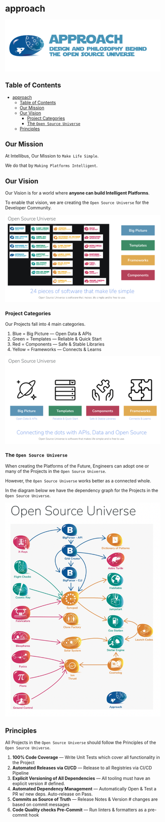 # approach

![Approach — Design & Philosophy behind the Open Source Universe](assets/approach.png)

## Table of Contents

- [approach](#approach)
  - [Table of Contents](#table-of-contents)
  - [Our Mission](#our-mission)
  - [Our Vision](#our-vision)
    - [Project Categories](#project-categories)
    - [The `Open Source Universe`](#the-open-source-universe)
  - [Principles](#principles)

## Our Mission

At Intellibus, Our Mission to `Make Life Simple`.

We do that by `Making Platforms Intelligent`.

## Our Vision

Our Vision is for a world where **anyone can build Intelligent Platforms**.

To enable that vision, we are creating the `Open Source Universe` for the Developer Community.

![List of `Open Source Universe` Projects](/assets/vision.png)

### Project Categories

Our Projects fall into 4 main categories.

1. Blue = Big Picture — Open Data & APIs
2. Green = Templates — Reliable & Quick Start
3. Red = Components — Safe & Stable Libraries
4. Yellow = Frameworks — Connects & Learns

![Open Source Universe Project Categories](/assets/categories.png)

### The `Open Source Universe`

When creating the Platforms of the Future, Engineers can adopt one or many of the Projects in the `Open Source Universe`.

However, the `Open Source Universe` works better as a connected whole.

In the diagram below we have the dependency graph for the Projects in the `Open Source Universe`.

![Dependency Graph for Open Source Universe Projects](assets/connected.png)

## Principles

All Projects in the `Open Source Universe` should follow the Principles of the `Open Source Universe`.

1. **100% Code Coverage** — Write Unit Tests which cover all functionality in the Project
2. **Automated Releases via CI/CD** — Release to all Registries via CI/CD Pipeline
3. **Explicit Versioning of All Dependencies** — All tooling must have an explicit version # defined.
4. **Automated Dependency Management** — Automatically Open & Test a PR w/ new deps. Auto-release on Pass.
5. **Commits as Source of Truth** — Release Notes & Version # changes are based on commit messages
6. **Code Quality checks Pre-Commit** — Run linters & formatters as a pre-commit hook
